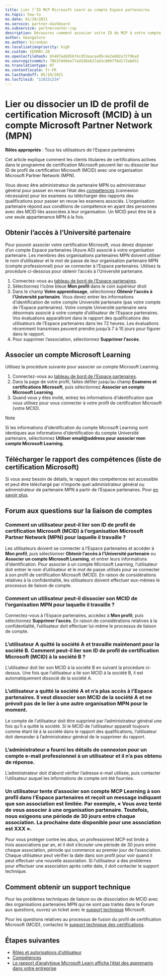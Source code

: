 ```yaml
---
title: Lier l’ID MCP Microsoft Learn au compte Espace partenaires
ms.topic: how-to
ms.date: 01/29/2021
ms.service: partner-dashboard
ms.subservice: partnercenter-csp
description: Découvrez comment associer votre ID de MCP à votre compte Espace partenaires afin que votre entreprise puisse voir les parcours d’apprentissage et de formation que vous avez suivis pour acquérir vos compétences.
author: kbangalore
ms.author: kiranban
ms.localizationpriority: high
ms.custom: SEOMAY.20
ms.openlocfilehash: b5487addd5bf4cd53eacaa95c4e2e602a7279bad
ms.sourcegitcommit: 7063fdddee77ad2d8e627ab3c806f76d173ab652
ms.translationtype: HT
ms.contentlocale: fr-FR
ms.lasthandoff: 05/19/2021
ms.locfileid: "110151234"
---
```

# <a name="link-or-unlink-a-microsoft-certification-profile-id-mcid-to-a-microsoft-partner-network-mpn-account"></a>Lier ou dissocier un ID de profil de certification Microsoft (MCID) à un compte Microsoft Partner Network (MPN)

**Rôles appropriés** : Tous les utilisateurs de l’Espace partenaires

Cet article explique comment les clients titulaires de certifications actives dans le programme de certification Microsoft peuvent lier ou dissocier leur ID de profil de certification Microsoft (MCID) avec une organisation Microsoft Partner Network (MPN).

Vous devez être administrateur de partenaire MPN ou administrateur général pour passer en revue l’état des [compétences](https://partner.microsoft.com/pcv/partnership/competencies) (connexion nécessaire) pour les examens ou télécharger des rapports des qualifications pour passer en revue les examens associés. L’organisation partenaire répond aux conditions de compétence en ayant des personnes avec des MCID liés associées à leur organisation. Un MCID peut être lié à une seule appartenance MPN à la fois.

## <a name="get-partner-university-access"></a>Obtenir l’accès à l’Université partenaire

Pour pouvoir associer votre certification Microsoft, vous devez disposer d’un compte Espace partenaires (Azure AD) associé à votre organisation partenaire. Les membres des organisations partenaires MPN doivent utiliser le nom d’utilisateur et le mot de passe de leur organisation partenaire MPN (compte professionnel) pour se connecter à l’Espace partenaires.
Utilisez la procédure ci-dessous pour obtenir l’accès à l’Université partenaire.

1. Connectez-vous au [tableau de bord de l’Espace partenaires](https://partner.microsoft.com/dashboard/).
2. Sélectionnez l’icône bleue **Mon profil** dans le coin supérieur droit
3. Dans le champ **Votre apprentissage**, sélectionnez **Obtenir l’accès à l’Université partenaire**. Vous devez entrer les informations d’identification de votre compte Université partenaire (pas votre compte de l’Espace partenaires). Votre compte Université partenaire sera désormais associé à votre compte d’utilisateur de l’Espace partenaires. Vos évaluations apparaîtront dans le rapport des qualifications des utilisateurs de l’Espace partenaires dans les 72 heures. Les évaluations récemment transmises peuvent prendre jusqu’à 7 à 10 jours pour figurer dans le rapport.
4. Pour supprimer l’association, sélectionnez **Supprimer l’accès**.

## <a name="associate-a-microsoft-learning-account"></a>Associer un compte Microsoft Learning

Utilisez la procédure suivante pour associer un compte Microsoft Learning. 

1. Connectez-vous au [tableau de bord de l’Espace partenaires](https://partner.microsoft.com/dashboard/).
2. Dans la page de votre profil, faites défiler jusqu’au champ **Examens et certifications Microsoft**, puis sélectionnez **Associer un compte Microsoft Learning**.
3. Quand vous y êtes invité, entrez les informations d’identification que vous utilisez pour vous connecter à votre profil de certification Microsoft (votre MCID).

>[!NOTE]
>Si les informations d’identification du compte Microsoft Learning sont identiques aux informations d’identification du compte Université partenaire, sélectionnez **Utiliser email@address pour associer mon compte Microsoft Learning**.

## <a name="download-skills-report-microsoft-certification-list"></a>Télécharger le rapport des compétences (liste de certification Microsoft)
Si vous avez besoin de détails, le rapport des compétences est accessible et peut être téléchargé par n’importe quel administrateur général ou administrateur de partenaire MPN à partir de l’Espace partenaires. Pour [en savoir plus](./mpn-skills-report.md#view-skills-report-data).


## <a name="frequently-asked-questions-about-linking-accounts"></a>Forum aux questions sur la liaison de comptes

### <a name="how-can-a-user-link-their-microsoft-certification-profile-id-mcid-with-the-microsoft-partner-network-mpn-organization-they-work-for"></a>Comment un utilisateur peut-il lier son ID de profil de certification Microsoft (MCID) à l’organisation Microsoft Partner Network (MPN) pour laquelle il travaille ?

Les utilisateurs doivent se connecter à l’Espace partenaires et accéder à **Mon profil**, puis sélectionner **Obtenir l’accès à l’Université partenaire** ou **Associer un compte Microsoft Learning**, et entrer leurs informations d’identification. Pour associer à un compte Microsoft Learning, l’utilisateur doit entrer le nom d’utilisateur et le mot de passe utilisés pour se connecter à son profil de certification Microsoft (MCID). En raison de considérations relatives à la confidentialité, les utilisateurs doivent effectuer eux-mêmes le processus de liaison de compte.  

### <a name="how-can-a-user-unlink-their-mcid-from-the-mpn-organization-they-work-for"></a>Comment un utilisateur peut-il dissocier son MCID de l’organisation MPN pour laquelle il travaille ?

Connectez-vous à l’Espace partenaires, accédez à **Mon profil**, puis sélectionnez **Supprimer l’accès**. En raison de considérations relatives à la confidentialité, l’utilisateur doit effectuer lui-même le processus de liaison de compte.

### <a name="the-user-left-company-a-and-now-works-for-company-b-how-can-they-link-their-microsoft-certification-profile-id-mcid-with-company-b"></a>L’utilisateur A quitté la société A et travaille maintenant pour la société B. Comment peut-il lier son ID de profil de certification Microsoft (MCID) à la société B ?

L’utilisateur doit lier son MCID à la société B en suivant la procédure ci-dessus. Une fois que l’utilisateur a lié son MCID à la société B, il est automatiquement dissocié de la société A.

### <a name="the-user-left-company-a-and-no-longer-has-access-to-partner-center-they-want-to-unlink-their-mcid-from-company-a-and-are-not-planning-to-link-it-with-another-mpn-organization-at-the-moment"></a>L’utilisateur a quitté la société A et n’a plus accès à l’Espace partenaires. Il veut dissocier son MCID de la société A et ne prévoit pas de le lier à une autre organisation MPN pour le moment.

Le compte de l’utilisateur doit être supprimé par l’administrateur général une fois qu’il a quitté la société. Si le MCID de l’utilisateur apparaît toujours comme étant lié à la société dans le rapport des qualifications, l’utilisateur doit demander à l’administrateur général de le supprimer du rapport.

### <a name="the-admin-provided-sign-in-details-for-a-work-email-account-to-a-user-and-they-have-had-no-response"></a>L’administrateur a fourni les détails de connexion pour un compte e-mail professionnel à un utilisateur et il n’a pas obtenu de réponse.

L’administrateur doit d’abord vérifier l’adresse e-mail utilisée, puis contacter l’utilisateur auquel les informations de compte ont été fournies.

### <a name="a-user-tries-to-associate-their-mcp-learning-account-to-their-profile-in-partner-center-and-receives-a-message-that-their-association-is-limited-for-example-you-have-attempted-to-associate-with-a-partner-organization-however-we-require-a-period-of-30-days-between-associations-your-next-available-date-for-a-subsequent-association-is-xxx"></a>Un utilisateur tente d’associer son compte MCP Learning à son profil dans l’Espace partenaires et reçoit un message indiquant que son association est limitée. Par exemple, « Vous avez tenté de vous associer à une organisation partenaire. Toutefois, nous exigeons une période de 30 jours entre chaque association. La prochaine date disponible pour une association est XXX ».

Pour vous protéger contre les abus, un professionnel MCP est limité à trois associations par an, et il doit s’écouler une période de 30 jours entre chaque association, période qui commence au premier jour de l’association. Chaque utilisateur peut vérifier la date dans son profil pour voir quand il peut effectuer une nouvelle association. Si l’utilisateur a des problèmes pour effectuer une association après cette date, il doit contacter le support technique.  

## <a name="how-to-get-support"></a>Comment obtenir un support technique

Pour les problèmes techniques de liaison ou de dissociation de MCID avec des organisations partenaires MPN qui ne sont pas traités dans le Forum aux questions, ouvrez un ticket avec le [support technique](https://partner.microsoft.com/support) Microsoft.

Pour les questions relatives au processus de fusion du profil de certification Microsoft (MCID), contactez le [support technique des certifications](https://aka.ms/mcpforum).

## <a name="next-steps"></a>Étapes suivantes

- [Rôles et autorisations d’utilisateur](./permissions-overview.md)
- [Compétences](https://partner.microsoft.com/membership/competencies)
- [Le rapport d’analytique Microsoft Learn affiche l’état des apprenants dans votre entreprise](ms-learn-analytics.md)
